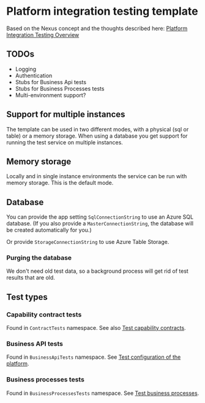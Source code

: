 # Platform integration testing template

Based on the Nexus concept and the thoughts described here: [Platform Integration Testing Overview](https://docs.nexus.link/docs/platformtesting-overview)

## TODOs

* Logging
* Authentication
* Stubs for Business Api tests
* Stubs for Business Processes tests
* Multi-environment support?

## Support for multiple instances

The template can be used in two different modes, with a physical (sql or table) or a memory storage. When using a database you get support for running the test service on multiple instances.

## Memory storage

Locally and in single instance environments the service can be run with memory storage. This is the default mode.

## Database

You can provide the app setting `SqlConnectionString` to use an Azure SQL database.
(If you also provide a `MasterConnectionString`, the database will be created automatically for you.)

Or provide `StorageConnectionString` to use Azure Table Storage.

### Purging the database

We don't need old test data, so a background process will get rid of test results that are old.

## Test types

### Capability contract tests

Found in `ContractTests` namespace. See also [Test capability contracts](https://docs.nexus.link/docs/platformtesting-capability-contract-testing).

### Business API tests

Found in `BusinessApiTests` namespace. See [Test configuration of the platform](https://docs.nexus.link/docs/platformtesting-configuration-of-the-platform).

### Business processes tests

Found in `BusinessProcessesTests` namespace. See [Test business processes](https://docs.nexus.link/docs/platformtesting-business-processes).
